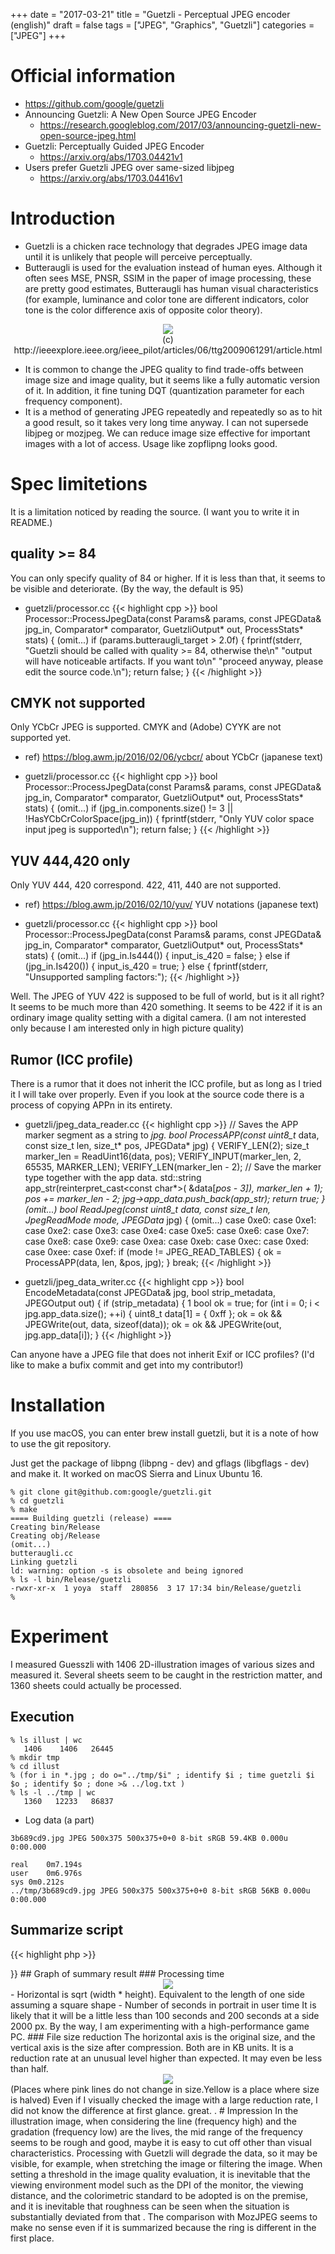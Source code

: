 +++
date = "2017-03-21"
title = "Guetzli - Perceptual JPEG encoder (english)"
draft = false
tags = ["JPEG", "Graphics", "Guetzli"]
categories = ["JPEG"]
+++

# Official information

- https://github.com/google/guetzli
- Announcing Guetzli: A New Open Source JPEG Encoder
   - https://research.googleblog.com/2017/03/announcing-guetzli-new-open-source-jpeg.html
- Guetzli: Perceptually Guided JPEG Encoder
   - https://arxiv.org/abs/1703.04421v1
- Users prefer Guetzli JPEG over same-sized libjpeg
   - https://arxiv.org/abs/1703.04416v1

# Introduction

- Guetzli is a chicken race technology that degrades JPEG image data until it is unlikely that people will perceive perceptually.
- Butteraugli is used for the evaluation instead of human eyes. Although it often sees MSE, PNSR, SSIM in the paper of image processing, these are pretty good estimates, Butteraugli has human visual characteristics (for example, luminance and color tone are different indicators, color tone is the color difference axis of opposite color theory).

<center>
<img src="../opponent-color.jpg" /> <br />
(c) http://ieeexplore.ieee.org/ieee_pilot/articles/06/ttg2009061291/article.html
</center>

- It is common to change the JPEG quality to find trade-offs between image size and image quality, but it seems like a fully automatic version of it. In addition, it fine tuning DQT (quantization parameter for each frequency component).
- It is a method of generating JPEG repeatedly and repeatedly so as to hit a good result, so it takes very long time anyway. I can not supersede libjpeg or mozjpeg. We can reduce image size effective for important images with a lot of access. Usage like zopflipng looks good.

# Spec limitetions

It is a limitation noticed by reading the source. (I want you to write it in README.)

## quality >= 84

You can only specify quality of 84 or higher. If it is less than that, it seems to be visible and deteriorate. (By the way, the default is 95)

- guetzli/processor.cc
{{< highlight cpp >}}
bool Processor::ProcessJpegData(const Params& params, const JPEGData& jpg_in,
                                Comparator* comparator, GuetzliOutput* out,
                                ProcessStats* stats) {
(omit...)
if (params.butteraugli_target > 2.0f) {
    fprintf(stderr,
            "Guetzli should be called with quality >= 84, otherwise the\n"
            "output will have noticeable artifacts. If you want to\n"
            "proceed anyway, please edit the source code.\n");
    return false;
  }
{{< /highlight >}}

## CMYK not supported

Only YCbCr JPEG is supported. CMYK and (Adobe) CYYK are not supported yet.

- ref) https://blog.awm.jp/2016/02/06/ycbcr/ about YCbCr (japanese text)

- guetzli/processor.cc
{{< highlight cpp >}}
bool Processor::ProcessJpegData(const Params& params, const JPEGData& jpg_in,
                                Comparator* comparator, GuetzliOutput* out,
                                ProcessStats* stats) {
(omit...)
if (jpg_in.components.size() != 3 || !HasYCbCrColorSpace(jpg_in)) {
  fprintf(stderr, "Only YUV color space input jpeg is supported\n");
  return false;
}
{{< /highlight >}}

## YUV 444,420 only

Only YUV 444, 420 correspond. 422, 411, 440 are not supported.

- ref) https://blog.awm.jp/2016/02/10/yuv/ YUV notations (japanese text)

- guetzli/processor.cc
{{< highlight cpp >}}
bool Processor::ProcessJpegData(const Params& params, const JPEGData& jpg_in,
                                Comparator* comparator, GuetzliOutput* out,
                                ProcessStats* stats) {
(omit...)
  if (jpg_in.Is444()) {
    input_is_420 = false;
  } else if (jpg_in.Is420()) {
    input_is_420 = true;
  } else {
    fprintf(stderr, "Unsupported sampling factors:");
{{< /highlight >}}

Well. The JPEG of YUV 422 is supposed to be full of world, but is it all right? It seems to be much more than 420 something.
It seems to be 422 if it is an ordinary image quality setting with a digital camera.
(I am not interested only because I am interested only in high picture quality)

## Rumor (ICC profile)

There is a rumor that it does not inherit the ICC profile, but as long as I tried it I will take over properly.
Even if you look at the source code there is a process of copying APPn in its entirety.

- guetzli/jpeg_data_reader.cc
{{< highlight cpp >}}
// Saves the APP marker segment as a string to *jpg.
bool ProcessAPP(const uint8_t* data, const size_t len, size_t* pos,
                JPEGData* jpg) {
  VERIFY_LEN(2);
  size_t marker_len = ReadUint16(data, pos);
  VERIFY_INPUT(marker_len, 2, 65535, MARKER_LEN);
  VERIFY_LEN(marker_len - 2);
  // Save the marker type together with the app data.
  std::string app_str(reinterpret_cast<const char*>(
      &data[*pos - 3]), marker_len + 1);
  *pos += marker_len - 2;
  jpg->app_data.push_back(app_str);
  return true;
}
(omit...)
bool ReadJpeg(const uint8_t* data, const size_t len, JpegReadMode mode,
              JPEGData* jpg) {
(omit...)
case 0xe0:
      case 0xe1:
      case 0xe2:
      case 0xe3:
      case 0xe4:
      case 0xe5:
      case 0xe6:
      case 0xe7:
      case 0xe8:
      case 0xe9:
      case 0xea:
      case 0xeb:
      case 0xec:
      case 0xed:
      case 0xee:
      case 0xef:
        if (mode != JPEG_READ_TABLES) {
          ok = ProcessAPP(data, len, &pos, jpg);
        }
        break;
{{< /highlight >}}

- guetzli/jpeg_data_writer.cc
{{< highlight cpp >}}
bool EncodeMetadata(const JPEGData& jpg, bool strip_metadata, JPEGOutput out) {
  if (strip_metadata) {
1
  bool ok = true;
  for (int i = 0; i < jpg.app_data.size(); ++i) {
    uint8_t data[1] = { 0xff };
    ok = ok && JPEGWrite(out, data, sizeof(data));
    ok = ok && JPEGWrite(out, jpg.app_data[i]);
  }
{{< /highlight >}}

Can anyone have a JPEG file that does not inherit Exif or ICC profiles? (I'd like to make a bufix commit and get into my contributor!)

# Installation

If you use macOS, you can enter brew install guetzli, but it is a note of how to use the git repository.

Just get the package of libpng (libpng - dev) and gflags (libgflags - dev) and make it. It worked on macOS Sierra and Linux Ubuntu 16.

```
% git clone git@github.com:google/guetzli.git
% cd guetzli
% make
==== Building guetzli (release) ====
Creating bin/Release
Creating obj/Release
(omit...)
butteraugli.cc
Linking guetzli
ld: warning: option -s is obsolete and being ignored
% ls -l bin/Release/guetzli
-rwxr-xr-x  1 yoya  staff  280856  3 17 17:34 bin/Release/guetzli
% 
```

# Experiment

I measured Guesszli with 1406 2D-illustration images of various sizes and measured it. Several sheets seem to be caught in the restriction matter, and 1360 sheets could actually be processed.

## Execution

```
% ls illust | wc
   1406    1406   26445
% mkdir tmp
% cd illust
% (for i in *.jpg ; do o="../tmp/$i" ; identify $i ; time guetzli $i $o ; identify $o ; done >& ../log.txt )
% ls -l ../tmp | wc
   1360   12233   86837
```

- Log data (a part)

```
3b689cd9.jpg JPEG 500x375 500x375+0+0 8-bit sRGB 59.4KB 0.000u 0:00.000

real	0m7.194s
user	0m6.976s
sys	0m0.212s
../tmp/3b689cd9.jpg JPEG 500x375 500x375+0+0 8-bit sRGB 56KB 0.000u 0:00.000
```

## Summarize script

{{< highlight php >}}
<?php

function filesizeUnit($filesize, $unit) { // to KB
    if ($unit === "KB") {
        ;
    } else if ($unit === "MB") {
        $filesize *= 1024;
    } else if ($unit === "GB") {
        $filesize *= 1024 * 1024;
    } else {
        echo "ERROR: $filesize, $unit\n"; exit(1);
    }
    return $filesize;
}

foreach (file($argv[1]) as $line) {
    if (preg_match("/^([^\/]+.jpg) JPEG (\d+)x(\d+) \S+ \S+ \S+ ([0-9\.]+)(.B)/", $line, $matches)) {
        list($all, $file, $width, $height, $filesize, $unit) = $matches;
        $nPixel = $width * $height;
        $size = (int) sqrt($nPixel);
    $filesize = filesizeUnit($filesize, $unit);
} else if (preg_match("/^user\s+(\d+)m([\d\.]+)s/", $line, $matches)) {
        list($all, $minutes, $seconds) = $matches;
        $t = 60 * $minutes + $seconds;
        if ($t === 0.01) {
            // echo "ERROR: $size $t\n";
        } else {
            //  echo "$size,$t\n";
        }
    } else if (preg_match("/^\.\.\/tmp\/([^\/]+.jpg) JPEG (\d+)x(\d+) \S+ \S+ \S+ ([0-9\.]+)(.B)/", $line, $matches)) {
        list($all, $file, $width, $height, $filesize2, $unit) = $matches;
        $filesize2 = filesizeUnit($filesize2, $unit);
        echo "$filesize,$filesize2\n";
          if ($filesize < $filesize2) {
               exit(1);
        }
    }
}
{{< /highlight >}}

## Graph of summary result

### Processing time

<center> <img src="../time-graph-small.png" /> </center>

- Horizontal is sqrt (width * height). Equivalent to the length of one side assuming a square shape
- Number of seconds in portrait in user time

It is likely that it will be a little less than 100 seconds and 200 seconds at a side 2000 px.

By the way, I am experimenting with a high-performance game PC.

### File size reduction

The horizontal axis is the original size, and the vertical axis is the size after compression. Both are in KB units.

It is a reduction rate at an unusual level higher than expected. It may even be less than half.

<center> <img src="../filesize-graph-small.png" /> </center>
(Places where pink lines do not change in size.Yellow is a place where size is halved)

Even if I visually checked the image with a large reduction rate, I did not know the difference at first glance. great. .

# Impression

In the illustration image, when considering the line (frequency high) and the gradation (frequency low) are the lives, the mid range of the frequency seems to be rough and good, maybe it is easy to cut off other than visual characteristics.

Processing with Guetzli will degrade the data, so it may be visible, for example, when stretching the image or filtering the image. When setting a threshold in the image quality evaluation, it is inevitable that the viewing environment model such as the DPI of the monitor, the viewing distance, and the colorimetric standard to be adopted is on the premise, and it is inevitable that roughness can be seen when the situation is substantially deviated from that .

The comparison with MozJPEG seems to make no sense even if it is summarized because the ring is different in the first place.
